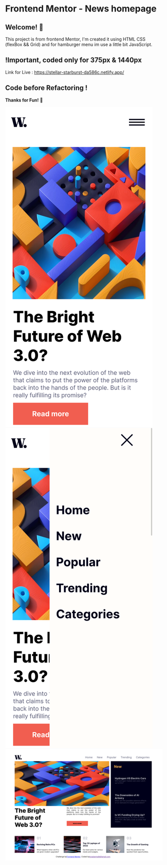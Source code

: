 # Frontend Mentor - News homepage

## Welcome! 👋

This project is from frontend Mentor, I'm created it using HTML CSS (flexBox && Grid) and for hamburger menu im use a little bit JavaScript.

## !Important, coded only for 375px & 1440px

Link for Live : https://stellar-starburst-da586c.netlify.app/

## Code before Refactoring !

**Thanks for Fun!** 🚀

![Design preview for the News homepage coding challenge](./myDesign/375_code.png)
![Design preview for the News homepage coding challenge](./myDesign/375_code_menu_hamburger.png)
![Design preview for the News homepage coding challenge](./myDesign/1440_code.png)
